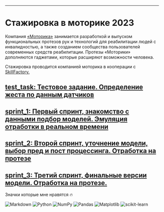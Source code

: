 ***
# Стажировка в моторике 2023

Компания [«Моторика»](https://motorica.org/company) занимается разработкой и выпуском функциональных протезов рук и технологий для реабилитации людей с инвалидностью, а также созданием сообщества пользователей современных средств реабилитации. Протезы «Моторики» дополняются гаджетами, которые расширяют возможности человека.

Стажировка проводится компанией моторика в кооперации с [SkillFactory.](https://skillfactory.ru/)


## [**test_task**: Тестовое задание. Определение жеста по данным датчиков](https://github.com/hoittoken/Python/tree/master/Py/Projects/progect_motorica/test_task)

## [**sprint_1**: Первый спринт, знакомство с данными подбор моделей. Эмуляция отработки в реальном времени](https://github.com/hoittoken/Python/tree/198db46d80566745836abb96cb576dbca0f1279c/Py/Projects/progect_motorica/Sprint%201)

## [**sprint_2**: Второй спринт, уточнение модели, выбор пред и пост процессинга. Отработка на протезе](https://github.com/hoittoken/Python/tree/master/Py/Projects/progect_motorica/Sprint%202#0-содержание)

## [**sprint_3**: Третий спринт, финальные версии модели. Отработка на протезе.](https://github.com/hoittoken/Python/tree/master/Py/Projects/progect_motorica/Sprint%203)


Значки которые мне нравятся 🔥 

![Markdown](https://img.shields.io/badge/markdown-%23000000.svg?style=for-the-badge&logo=markdown&logoColor=white)
![Python](https://img.shields.io/badge/python-3670A0?style=for-the-badge&logo=python&logoColor=ffdd54)
 ![NumPy](https://img.shields.io/badge/numpy-%23013243.svg?style=for-the-badge&logo=numpy&logoColor=white)
![Pandas](https://img.shields.io/badge/pandas-%23150458.svg?style=for-the-badge&logo=pandas&logoColor=white)
![Matplotlib](https://img.shields.io/badge/Matplotlib-%23ffffff.svg?style=for-the-badge&logo=Matplotlib&logoColor=black)
![scikit-learn](https://img.shields.io/badge/scikit--learn-%23F7931E.svg?style=for-the-badge&logo=scikit-learn&logoColor=white)
